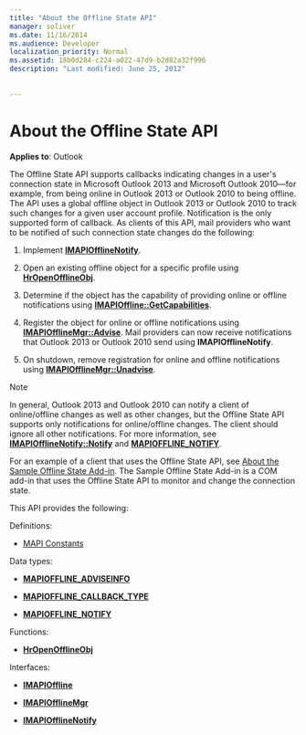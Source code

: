 ```yaml
---
title: "About the Offline State API"
manager: soliver
ms.date: 11/16/2014
ms.audience: Developer
localization_priority: Normal
ms.assetid: 18b0d284-c224-a022-47d9-b2d82a32f996
description: "Last modified: June 25, 2012"
 
 
---
```


# About the Offline State API

  
  
**Applies to**: Outlook 
  
The Offline State API supports callbacks indicating changes in a user's connection state in Microsoft Outlook 2013 and Microsoft Outlook 2010—for example, from being online in Outlook 2013 or Outlook 2010 to being offline. The API uses a global offline object in Outlook 2013 or Outlook 2010 to track such changes for a given user account profile. Notification is the only supported form of callback. As clients of this API, mail providers who want to be notified of such connection state changes do the following:
  
1. Implement **[IMAPIOfflineNotify](imapiofflinenotifyiunknown.md)**. 
    
2. Open an existing offline object for a specific profile using **[HrOpenOfflineObj](hropenofflineobj.md)**. 
    
3. Determine if the object has the capability of providing online or offline notifications using **[IMAPIOffline::GetCapabilities](imapioffline-getcapabilities.md)**. 
    
4. Register the object for online or offline notifications using **[IMAPIOfflineMgr::Advise](imapiofflinemgr-advise.md)**. Mail providers can now receive notifications that Outlook 2013 or Outlook 2010 send using **IMAPIOfflineNotify**. 
    
5. On shutdown, remove registration for online and offline notifications using **[IMAPIOfflineMgr::Unadvise](imapiofflinemgr-unadvise.md)**. 
    
> [!NOTE]
> In general, Outlook 2013 and Outlook 2010 can notify a client of online/offline changes as well as other changes, but the Offline State API supports only notifications for online/offline changes. The client should ignore all other notifications. For more information, see **[IMAPIOfflineNotify::Notify](imapiofflinenotify-notify.md)** and **[MAPIOFFLINE_NOTIFY](mapioffline_notify.md)**. 
  
 For an example of a client that uses the Offline State API, see [About the Sample Offline State Add-in](about-the-sample-offline-state-add-in.md). The Sample Offline State Add-in is a COM add-in that uses the Offline State API to monitor and change the connection state.
  
This API provides the following:
  
Definitions:
  
- [MAPI Constants](mapi-constants.md)
    
Data types:
  
- **[MAPIOFFLINE_ADVISEINFO](mapioffline_adviseinfo.md)**
    
- **[MAPIOFFLINE_CALLBACK_TYPE](mapioffline_callback_type.md)**
    
- **[MAPIOFFLINE_NOTIFY](mapioffline_notify.md)**
    
Functions:
  
- **[HrOpenOfflineObj](hropenofflineobj.md)**
    
Interfaces:
  
- **[IMAPIOffline](imapiofflineiunknown.md)**
    
- **[IMAPIOfflineMgr](imapiofflinemgrimapioffline.md)**
    
- **[IMAPIOfflineNotify](imapiofflinenotifyiunknown.md)**
    

